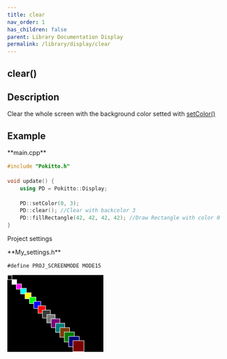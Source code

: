 ```yaml
---
title: clear
nav_order: 1
has_children: false
parent: Library Documentation Display
permalink: /library/display/clear
---
```


## clear()

## Description
Clear the whole screen with the background color setted with [setColor()]({{site.url}}{{site.baseurl}}/library/display/setcolor)


## Example

<div class="code-example" markdown="1">
**main.cpp**
</div>


```cpp
#include "Pokitto.h"

void update() {
    using PD = Pokitto::Display;

    PD::setColor(0, 3);
    PD::clear(); //Clear with backcolor 3
    PD::fillRectangle(42, 42, 42, 42); //Draw Rectangle with color 0
}
```

Project settings
<div class="code-example" markdown="1">
**My_settings.h**
</div>

```
#define PROJ_SCREENMODE MODE15
```

<div style="min-width: 33.33%">
    <img src="setcolor.png">
</div>
